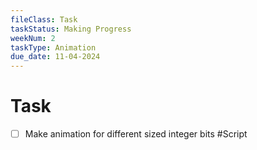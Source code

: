 ```yaml
---
fileClass: Task
taskStatus: Making Progress
weekNum: 2
taskType: Animation
due_date: 11-04-2024
---
```


# Task
- [ ] Make animation for different sized integer bits #Script 


 
